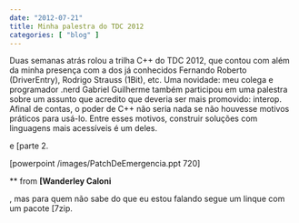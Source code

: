 ```yaml
---
date: "2012-07-21"
title: Minha palestra do TDC 2012
categories: [ "blog" ]
---
```



Duas semanas atrás rolou a trilha C++ do TDC 2012, que contou com além da minha presença com a dos já conhecidos Fernando Roberto (DriverEntry), Rodrigo Strauss (1Bit), etc. Uma novidade: meu colega e programador .nerd Gabriel Guilherme também participou em uma palestra sobre um assunto que acredito que deveria ser mais promovido: interop. Afinal de contas, o poder de C++ não seria nada se não houvesse motivos práticos para usá-lo. Entre esses motivos, construir soluções com linguagens mais acessíveis é um deles.

 e [parte 2.

[powerpoint /images/PatchDeEmergencia.ppt 720]

 ** from **[Wanderley Caloni**

, mas para quem não sabe do que eu estou falando segue um linque com um pacote [7zip.
